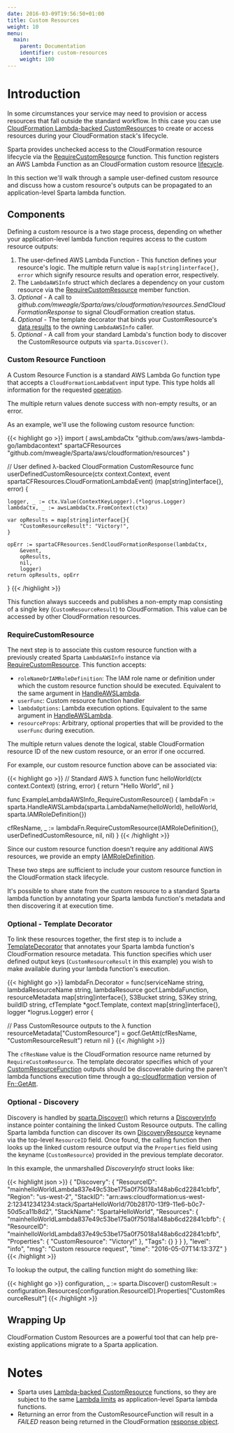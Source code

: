 ```yaml
---
date: 2016-03-09T19:56:50+01:00
title: Custom Resources
weight: 10
menu:
  main:
    parent: Documentation
    identifier: custom-resources
    weight: 100
---
```


# Introduction

In some circumstances your service may need to provision or access resources that fall outside the standard workflow.  In this case you can use [CloudFormation Lambda-backed CustomResources](http://docs.aws.amazon.com/AWSCloudFormation/latest/UserGuide/template-custom-resources-lambda.html) to create or access resources during your CloudFormation stack's lifecycle.

Sparta provides unchecked access to the CloudFormation resource lifecycle via the [RequireCustomResource](https://godoc.org/github.com/mweagle/Sparta#LambdaAWSInfo.RequireCustomResource) function.  This function registers an AWS Lambda Function as an CloudFormation custom resource [lifecycle](http://docs.aws.amazon.com/AWSCloudFormation/latest/UserGuide/crpg-ref-requesttypes.html).

In this section we'll walk through a sample user-defined custom resource and discuss how a custom resource's outputs can be propagated to an application-level Sparta lambda function.

## Components

Defining a custom resource is a two stage process, depending on whether your application-level lambda function requires access to the custom resource outputs:

  1. The user-defined AWS Lambda Function
    - This function defines your resource's logic.  The multiple return value is `map[string]interface{}, error` which signify resource results and operation error, respectively.
  1. The `LambdaAWSInfo` struct which declares a dependency on your custom resource via the [RequireCustomResource](https://godoc.org/github.com/mweagle/Sparta#LambdaAWSInfo.RequireCustomResource) member function.
  1. *Optional* - A call to _github.com/mweagle/Sparta/aws/cloudformation/resources.SendCloudFormationResponse_ to signal CloudFormation creation status.
  1. *Optional* - The template decorator that binds your CustomResource's [data results](http://docs.aws.amazon.com/AWSCloudFormation/latest/UserGuide/crpg-ref-responses.html) to the owning `LambdaAWSInfo` caller.
  1. *Optional* - A call from your standard Lambda's function body to discover the CustomResource outputs via `sparta.Discover()`.


### Custom Resource Functioon

A Custom Resource Function is a standard AWS Lambda Go function type that
accepts a `CloudFormationLambdaEvent` input type. This type holds all information
for the requested [operation](https://docs.aws.amazon.com/AWSCloudFormation/latest/UserGuide/template-custom-resources-lambda.html).

The multiple return values denote success with non-empty results, or an error.

As an example, we'll use the following custom resource function:

{{< highlight go >}}
import (
	awsLambdaCtx "github.com/aws/aws-lambda-go/lambdacontext"
	spartaCFResources "github.com/mweagle/Sparta/aws/cloudformation/resources"
)

// User defined λ-backed CloudFormation CustomResource
func userDefinedCustomResource(ctx context.Context,
	event spartaCFResources.CloudFormationLambdaEvent) (map[string]interface{}, error) {

	logger, _ := ctx.Value(ContextKeyLogger).(*logrus.Logger)
	lambdaCtx, _ := awsLambdaCtx.FromContext(ctx)

	var opResults = map[string]interface{}{
		"CustomResourceResult": "Victory!",
	}

	opErr := spartaCFResources.SendCloudFormationResponse(lambdaCtx,
		&event,
		opResults,
		nil,
		logger)
	return opResults, opErr
}
{{< /highlight >}}


This function always succeeds and publishes a non-empty map consisting of a single key (`CustomResourceResult`)
to CloudFormation. This value can be accessed by other CloudFormation resources.

### RequireCustomResource

The next step is to associate this custom resource function with a previously created Sparta `LambdaAWSInfo` instance via [RequireCustomResource](https://godoc.org/github.com/mweagle/Sparta#LambdaAWSInfo.RequireCustomResource).  This function accepts:

  * `roleNameOrIAMRoleDefinition`: The IAM role name or definition under which the custom resource function should be executed. Equivalent to the same argument in [HandleAWSLambda](https://godoc.org/github.com/mweagle/Sparta#HandleAWSLambda).
  * `userFunc`: Custom resource function handler
  * `lambdaOptions`: Lambda execution options. Equivalent to the same argument in [HandleAWSLambda](https://godoc.org/github.com/mweagle/Sparta#HandleAWSLambda).
  * `resourceProps`: Arbitrary, optional properties that will be provided to the `userFunc` during execution.

The multiple return values denote the logical, stable CloudFormation resource ID of the new custom resource, or an error if one occurred.

For example, our custom resource function above can be associated via:

{{< highlight go >}}
// Standard AWS λ function
func helloWorld(ctx context.Context) (string, error) {
  return "Hello World", nil
}

func ExampleLambdaAWSInfo_RequireCustomResource() {
  lambdaFn := sparta.HandleAWSLambda(sparta.LambdaName(helloWorld),
    helloWorld,
    sparta.IAMRoleDefinition{})

  cfResName, _ := lambdaFn.RequireCustomResource(IAMRoleDefinition{},
    userDefinedCustomResource,
    nil,
    nil)
}
{{< /highlight >}}


Since our custom resource function doesn't require any additional AWS resources, we provide an empty [IAMRoleDefinition](https://godoc.org/github.com/mweagle/Sparta#IAMRoleDefinition).

These two steps are sufficient to include your custom resource function in the CloudFormation stack lifecycle.

It's possible to share state from the custom resource to a standard Sparta lambda function by annotating your Sparta lambda function's metadata and then discovering it at execution time.

### Optional - Template Decorator

To link these resources together, the first step is to include a [TemplateDecorator](https://godoc.org/github.com/mweagle/Sparta#TemplateDecorator) that annotates your Sparta lambda function's CloudFormation resource metadata.  This function specifies which user defined output keys (`CustomResourceResult` in this example) you wish to make available during your lambda function's execution.

{{< highlight go >}}
lambdaFn.Decorator = func(serviceName string,
	lambdaResourceName string,
	lambdaResource gocf.LambdaFunction,
	resourceMetadata map[string]interface{},
	S3Bucket string,
	S3Key string,
	buildID string,
	cfTemplate *gocf.Template,
	context map[string]interface{},
	logger *logrus.Logger)  error {

  // Pass CustomResource outputs to the λ function
  resourceMetadata["CustomResource"] = gocf.GetAtt(cfResName, "CustomResourceResult")
  return nil
}
{{< /highlight >}}


The `cfResName` value is the CloudFormation resource name returned by `RequireCustomResource`.  The template decorator specifies which of your [CustomResourceFunction](https://godoc.org/github.com/mweagle/Sparta#CustomResourceFunction) outputs should be discoverable during the paren't lambda functions execution time through a [go-cloudformation](https://godoc.org/github.com/crewjam/go-cloudformation#GetAtt) version of [Fn::GetAtt](http://docs.aws.amazon.com/AWSCloudFormation/latest/UserGuide/intrinsic-function-reference-getatt.html).

### Optional - Discovery

Discovery is handled by [sparta.Discover()](https://godoc.org/github.com/mweagle/Sparta#Discover) which returns a [DiscoveryInfo](https://godoc.org/github.com/mweagle/Sparta#DiscoveryInfo) instance pointer containing the linked Custom Resource outputs.  The calling Sparta lambda function can discover its own [DiscoveryResource](https://godoc.org/github.com/mweagle/Sparta#DiscoveryResource) keyname via the top-level `ResourceID` field. Once found, the calling function then looks up the linked custom resource output via the `Properties` field using the keyname  (`CustomResource`) provided in the previous template decorator.

In this example, the unmarshalled _DiscoveryInfo_ struct looks like:

{{< highlight json >}}
{
  "Discovery": {
    "ResourceID": "mainhelloWorldLambda837e49c53be175a0f75018a148ab6cd22841cbfb",
    "Region": "us-west-2",
    "StackID": "arn:aws:cloudformation:us-west-2:123412341234:stack/SpartaHelloWorld/70b28170-13f9-11e6-b0c7-50d5ca11b8d2",
    "StackName": "SpartaHelloWorld",
    "Resources": {
      "mainhelloWorldLambda837e49c53be175a0f75018a148ab6cd22841cbfb": {
          "ResourceID": "mainhelloWorldLambda837e49c53be175a0f75018a148ab6cd22841cbfb",
          "Properties": {
            "CustomResource": "Victory!"
          },
          "Tags": {}
      }
    }
  },
  "level": "info",
  "msg": "Custom resource request",
  "time": "2016-05-07T14:13:37Z"
}
{{< /highlight >}}

To lookup the output, the calling function might do something like:

{{< highlight go >}}
configuration, _ := sparta.Discover()
customResult := configuration.Resources[configuration.ResourceID].Properties["CustomResourceResult"]
{{< /highlight >}}

## Wrapping Up

CloudFormation Custom Resources are a powerful tool that can help pre-existing applications migrate to a Sparta application.

# Notes
  * Sparta uses [Lambda-backed CustomResource](http://docs.aws.amazon.com/AWSCloudFormation/latest/UserGuide/template-custom-resources-lambda.html) functions, so they are subject to the same [Lambda limits](http://docs.aws.amazon.com/lambda/latest/dg/limits.html) as application-level Sparta lambda functions.
  * Returning an error from the CustomResourceFunction will result in a _FAILED_ reason being returned in the CloudFormation [response object](http://docs.aws.amazon.com/AWSCloudFormation/latest/UserGuide/crpg-ref-responses.html).

